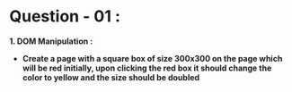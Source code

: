 # **Question - 01 :**

**1. DOM Manipulation :**
- **Create a page with a square box of size 300x300 on the page which will be red initially, upon clicking the red box it should change the color to yellow and the size should be doubled**